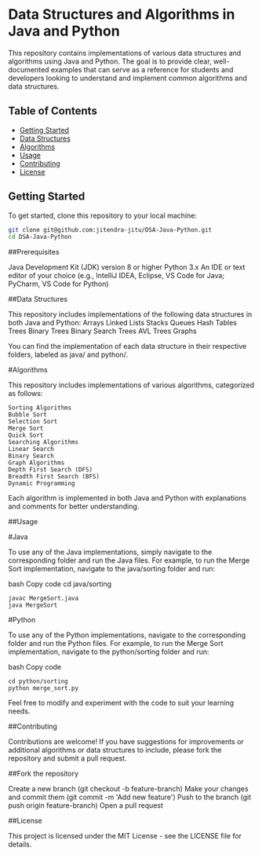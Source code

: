 ﻿# Data Structures and Algorithms in Java and Python

This repository contains implementations of various data structures and algorithms using Java and Python. The goal is to provide clear, well-documented examples that can serve as a reference for students and developers looking to understand and implement common algorithms and data structures.

## Table of Contents

- [Getting Started](#getting-started)
- [Data Structures](#data-structures)
- [Algorithms](#algorithms)
- [Usage](#usage)
- [Contributing](#contributing)
- [License](#license)

## Getting Started

To get started, clone this repository to your local machine:

```bash
git clone git@github.com:jitendra-jitu/DSA-Java-Python.git
cd DSA-Java-Python
```


##Prerequisites

Java Development Kit (JDK) version 8 or higher
Python 3.x
An IDE or text editor of your choice (e.g., IntelliJ IDEA, Eclipse, VS Code for Java; PyCharm, VS Code for Python)


##Data Structures

This repository includes implementations of the following data structures in both Java and Python:
Arrays
Linked Lists
Stacks
Queues
Hash Tables
Trees
Binary Trees
Binary Search Trees
AVL Trees
Graphs

You can find the implementation of each data structure in their respective folders, labeled as java/ and python/.

#Algorithms

This repository includes implementations of various algorithms, categorized as follows:

```
Sorting Algorithms
Bubble Sort
Selection Sort
Merge Sort
Quick Sort
Searching Algorithms
Linear Search
Binary Search
Graph Algorithms
Depth First Search (DFS)
Breadth First Search (BFS)
Dynamic Programming
```

Each algorithm is implemented in both Java and Python with explanations and comments for better understanding.

##Usage


#Java

To use any of the Java implementations, simply navigate to the corresponding folder and run the Java files. For example, to run the Merge Sort implementation, navigate to the java/sorting folder and run:

bash
Copy code
cd java/sorting
```
javac MergeSort.java
java MergeSort
```
#Python

To use any of the Python implementations, navigate to the corresponding folder and run the Python files. For example, to run the Merge Sort implementation, navigate to the python/sorting folder and run:

bash
Copy code
```
cd python/sorting
python merge_sort.py
```
Feel free to modify and experiment with the code to suit your learning needs.

##Contributing

Contributions are welcome! If you have suggestions for improvements or additional algorithms or data structures to include, please fork the repository and submit a pull request.

##Fork the repository

Create a new branch (git checkout -b feature-branch)
Make your changes and commit them (git commit -m 'Add new feature')
Push to the branch (git push origin feature-branch)
Open a pull request

##License

This project is licensed under the MIT License - see the LICENSE file for details.


